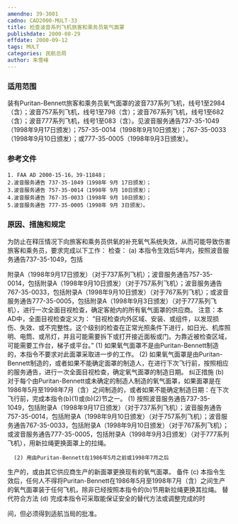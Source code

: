 ```yaml
---
amendno: 39-3001
cadno: CAD2000-MULT-33
title: 检查波音系列飞机旅客和乘务员氧气面罩
publishdate: 2000-08-29
effdate: 2000-09-12
tags: MULT
categories: 民航总局
author: 朱雪峰
---
```


### 适用范围 
装有Puritan-Bennett旅客和乘务员氧气面罩的波音737系列飞机，线号1至2984（含）；波音757系列飞机，线号1至798（含）；波音767系列飞机，线号1至682（含）；波音777系列飞机，线号1至083（含）。见波音服务通告737-35-1049（1998年9月17日颁发）；757-35-0014（1998年9月10日颁发）；767-35-0033（1998年9月10日颁发）；或777-35-0005（1998年9月3日颁发）。

### 参考文件
    1. FAA AD 2000-15-16，39-11848；
    2.波音服务通告 737-35-1049（1998年 9月 17日颁发）；
    3.波音服务通告 757-35-0014（1998年 9月 10日颁发）；
    4.波音服务通告 767-35-0033（1998年 9月 10日颁发）；
    5.波音服务通告 777-35-0005（1998年 9月 3日颁发）。


### 原因、措施和规定 
为防止在释压情况下向旅客和乘务员供氧的补充氧气系统失效，从而可能导致伤害旅客和乘务员，要求完成以下工作： 
    检查：
 (a) 本指令生效后5年内，按照波音服务通告737-35-1049，包括
       
附录A（1998年9月17日颁发）（对于737系列飞机）；波音服务通告757-35-0014，包括附录A（1998年9月10日颁发）（对于757系列飞机）；波音服务通告767-35-0033，包括附录A（1998年9月10日颁发）（对于767系列飞机）；或波音服务通告777-35-0005，包括附录A（1998年9月3日颁发）（对于777系列飞机），进行一次全面目视检查，确定客舱内的所有氧气面罩的供应商。 
    注意：本AD中，全面目视检查定义为： “目视检查内外区域、安装、或组件，以发现损伤、失效、或不完整性。这个级别的检查在正常光照条件下进行，如日光、机库照明、电筒、或吊灯，并且可能需要拆下或打开接近面板或门。为靠近被检查区域，可能需要工作台，梯子或平台。”
      (1) 如果氧气面罩不是由Puritan-Bennett制造的，本指令不要求对此面罩采取进一步的工作。 
      (2) 如果氧气面罩是由Puritan-Bennett制造的，或者如果不能确定面罩的制造人，在进行下次飞行前，按照相应的服务通告，进行一次全面目视检查，确定氧气面罩的制造日期。 
    纠正措施 
(b) 对于每个由Puritan-Bennett或未确定的制造人制造的氧气面罩，如果面罩是在1986年5月至1998年7月（含）之间制造的，或者如果不能确定制造日期：在下次飞行前，完成本指令(b)(1)或(b)(2)节之一。 
      (1) 按照波音服务通告737-35-1049，包括附录A（1998年9月17日颁发）（对于737系列飞机）；波音服务通告757-35-0014，包括附录A（1998年9月10日颁发）（对于757系列飞机）；波音服务通告767-35-0033，包括附录A（1998年9月10日颁发）（对于767系列飞机）；或波音服务通告777-35-0005，包括附录A（1998年9月3日颁发）（对于777系列飞机），用新拉绳更换面罩上的拉绳。 

      (2) 用由Puritan-Bennett在1986年5月之前或1998年7月之后
生产的，或由其它供应商生产的新面罩更换现有的氧气面罩。 备件
 (c) 本指令生效后，任何人不得将Puritan-Bennett在1986年5月至1998年7月（含）之间生产的氧气面罩装于任何飞机，除非已经按照本指令的(b)节用新拉绳更换其拉绳。 
    替代符合方法 
    (d) 完成本指令可采取能保证安全的替代方法或调整完成的时
       
间，但必须得到适航当局的批准。
